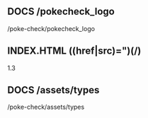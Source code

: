 DOCS
/pokecheck_logo
-
/poke-check/pokecheck_logo

INDEX.HTML 
((href|src)=")(/)
-
$1.$3

DOCS
/assets/types
-
/poke-check/assets/types